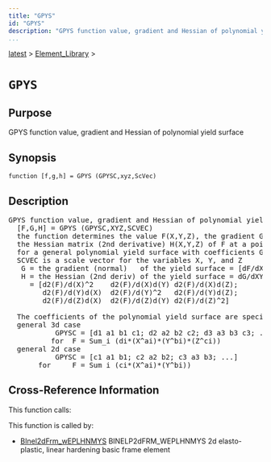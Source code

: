 ```yaml
---
title: "GPYS"
id: "GPYS"
description: "GPYS function value, gradient and Hessian of polynomial yield surface"
...
```


<!-- <a name="_top"></a> -->
<!-- <div><a href="../../.autoindex.md">Home</a> &gt;  -->
 <a href="#">latest</a> &gt; <a href=".autoindex.md">Element_Library</a> &gt; 
<!-- GPYS.m</div> -->

<!--<table width="100%"><tr><td align="left"><a href="../../.autoindex.md"><img alt="<" border="0" src="../../left.png">&nbsp;Master index</a></td>
<td align="right"><a href=".autoindex.md">Index for latest\Element_Library&nbsp;<img alt=">" border="0" src="../../right.png"></a></td></tr></table>-->
# `GPYS`



## <a name="_name"></a>Purpose


GPYS function value, gradient and Hessian of polynomial yield surface

<!-- <div class="box"><strong>GPYS function value, gradient and Hessian of polynomial yield surface</strong></div> -->

## <a name="_synopsis"></a>Synopsis

`function [f,g,h] = GPYS (GPYSC,xyz,ScVec)` 

## Description


<pre class="comment">GPYS function value, gradient and Hessian of polynomial yield surface    
  [F,G,H] = GPYS (GPYSC,XYZ,SCVEC)
  the function determines the value F(X,Y,Z), the gradient G(X,Y,Z), and
  the Hessian matrix (2nd derivative) H(X,Y,Z) of F at a point XYZ
  for a general polynomial yield surface with coefficients GPYSC
  SCVEC is a scale vector for the variables X, Y, and Z
   G = the gradient (normal)   of the yield surface = [dF/dX; dF/dY; dF/dZ]
   H = the Hessian (2nd deriv) of the yield surface = dG/dXYZ
     = [d2(F)/d(X)^2    d2(F)/d(X)d(Y) d2(F)/d(X)d(Z);
        d2(F)/d(Y)d(X)  d2(F)/d(Y)^2   d2(F)/d(Y)d(Z);
        d2(F)/d(Z)d(X)  d2(F)/d(Z)d(Y) d2(F)/d(Z)^2]

  The coefficients of the polynomial yield surface are specified as follows
  general 3d case
           GPYSC = [d1 a1 b1 c1; d2 a2 b2 c2; d3 a3 b3 c3; ...]
          for  F = Sum_i (di*(X^ai)*(Y^bi)*(Z^ci))
  general 2d case
           GPYSC = [c1 a1 b1; c2 a2 b2; c3 a3 b3; ...]
       for     F = Sum_i (ci*(X^ai)*(Y^bi))</pre>
<!-- <div class="fragment"><pre class="comment">GPYS function value, gradient and Hessian of polynomial yield surface    
  [F,G,H] = GPYS (GPYSC,XYZ,SCVEC)
  the function determines the value F(X,Y,Z), the gradient G(X,Y,Z), and
  the Hessian matrix (2nd derivative) H(X,Y,Z) of F at a point XYZ
  for a general polynomial yield surface with coefficients GPYSC
  SCVEC is a scale vector for the variables X, Y, and Z
   G = the gradient (normal)   of the yield surface = [dF/dX; dF/dY; dF/dZ]
   H = the Hessian (2nd deriv) of the yield surface = dG/dXYZ
     = [d2(F)/d(X)^2    d2(F)/d(X)d(Y) d2(F)/d(X)d(Z);
        d2(F)/d(Y)d(X)  d2(F)/d(Y)^2   d2(F)/d(Y)d(Z);
        d2(F)/d(Z)d(X)  d2(F)/d(Z)d(Y) d2(F)/d(Z)^2]

  The coefficients of the polynomial yield surface are specified as follows
  general 3d case
           GPYSC = [d1 a1 b1 c1; d2 a2 b2 c2; d3 a3 b3 c3; ...]
          for  F = Sum_i (di*(X^ai)*(Y^bi)*(Z^ci))
  general 2d case
           GPYSC = [c1 a1 b1; c2 a2 b2; c3 a3 b3; ...]
       for     F = Sum_i (ci*(X^ai)*(Y^bi))</pre></div> -->

<!-- crossreference -->
## <a name="_cross"></a>Cross-Reference Information

This function calls:
<ul style="list-style-image:url(../../matlabicon.gif)">
</ul>

This function is called by:
<ul style="list-style-image:url(../../matlabicon.gif)">
<li><a href="BInel2dFrm_wEPLHNMYS.md" class="code" title="function BElemResp = BInel2dFrm_wEPLHNMYS (action,L,BElemData,BElemState)">BInel2dFrm_wEPLHNMYS</a>	BINELP2dFRM_WEPLHNMYS 2d elasto-plastic, linear hardening basic frame element</li></ul>
<!-- crossreference -->




<!-- <hr><address>Generated on Mon 15-Feb-2021 18:38:47 by <strong><a href="http://www.artefact.tk/software/matlab/m2html/" title="Matlab Documentation in HTML">m2html</a></strong> &copy; 2005</address> -->